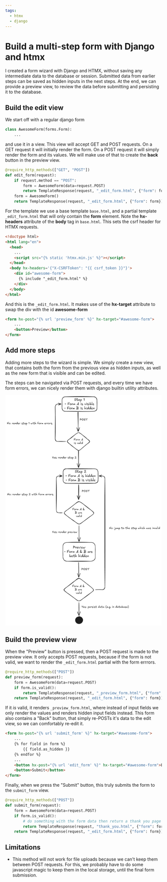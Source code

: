 ```yaml
---
tags:
  - htmx
  - django
---
```


# Build a multi-step form with Django and htmx

I created a form wizard with Django and HTMX, without saving any intermediate data to the database or session.
Submitted data from earlier steps can be saved as hidden inputs in the next steps.
At the end, we can provide a preview view, to review the data before submitting and persisting it to the database.

## Build the edit view

We start off with a regular django form

```python
class AwesomeForm(forms.Form):
    ...
```

and use it in a view.
This view will accept GET and POST requests.
On a GET request it will initially render the form.
On a POST request it will simply render the form and its values. We will make use of that to create the **back** button in the preview view.

```python
@require_http_methods(["GET", "POST"])
def edit_form(request):
    if request.method == "POST":
        form = AwesomeForm(data=request.POST)
        return TemplateResponse(request, "_edit_form.html", {"form": form})
    form = AwesomeForm()
    return TemplateResponse(request, "_edit_form.html", {"form": form})
```

For the template we use a base template `base.html`, and a partial template `_edit_form.html` that will only contain the **form** element.
Note the **hx-headers** attribute of the **body** tag in `base.html`.
This sets the csrf header for HTMX requests.

```html
<!doctype html>
<html lang="en">
  <head>
    ...
    <script src="{% static 'htmx.min.js' %}"></script>
  </head>
  <body hx-headers='{"X-CSRFToken": "{{ csrf_token }}"}'>
    <div id="awesome-form">
      {% include "_edit_form.html" %}
    </div>
  </body>
</html>
```

And this is the `_edit_form.html`.
It makes use of the **hx-target** attribute to swap the div with the id **awesome-form**

```html
<form hx-post="{% url 'preview_form' %}" hx-target="#awesome-form">
    ...
    <button>Preview</button>
</form>
```

## Add more steps

Adding more steps to the wizard is simple.
We simply create a new view, that contains both the form from the previous view as hidden inputs,
as well as the new form that is visible and can be edited.

The steps can be navigated via POST requests, and every time we have form errors, we can nicely render them with django builtin utility attributes.

![flowchart-2024-09-16-2346-white-bg.png](/media/TIL/2023-09-06-multi-step-form-with-django-and-htmx/flowchart-2024-09-16-2346-white-bg.png)


## Build the preview view

When the "Preview" button is pressed, then a POST request is made to the preview view.
It only accepts POST requests, because if the form is not valid, we want to render the `_edit_form.html` partial with the form errrors.

```python
@require_http_methods(["POST"])
def preview_form(request):
    form = AwesomeForm(data=request.POST)
    if form.is_valid():
        return TemplateResponse(request, "_preview_form.html", {"form": form})
    return TemplateResponse(request, "_edit_form.html", {"form": form})
```

If it _is_ valid, it renders `_preview_form.html`, where instead of input fields we only render the values and renders hidden input fields instead.
This form also contains a "Back" button, that simply re-POSTs it's data to the edit view, so we can comfortably re-edit it.

```html
<form hx-post="{% url 'submit_form' %}" hx-target="#awesome-form">
    ...
    {% for field in form %}
        {{ field.as_hidden }}
    {% endfor %}
    ...
    <button hx-post="{% url 'edit_form' %}" hx-target="#awesome-form">Back</button>
    <button>Submit</button>
</form>
```

Finally, when we press the "Submit" button, this truly submits the form to the `submit_form` view.

```python
@require_http_methods(["POST"])
def submit_form(request):
    form = AwesomeForm(data=request.POST)
    if form.is_valid():
        # do something with the form data then return a thank you page
        return TemplateResponse(request, "thank_you.html", {"form": form})
    return TemplateResponse(request, "_edit_form.html", {"form": form})
```

## Limitations

* This method will not work for file uploads because we can't keep them between POST requests.
  For this, we probably have to do some javascript magic to keep them in the local storage, until the final form submission.
